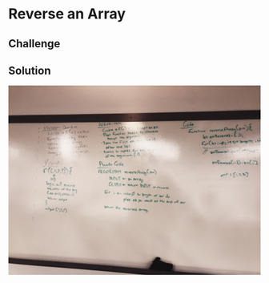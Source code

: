 # Reverse an Array
<!-- The elements of an array will be in an order. The elements will need to be arranged in a reversed order. -->

## Challenge
<!-- Write a function called reverseArray which takes an array as an argument. Without utilizing any of the built-in methods available to your language, return an array with elements in reversed order. -->

## Solution
<img src="assets/array-reverse.JPG">
